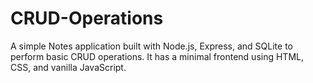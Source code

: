 # CRUD-Operations
A simple Notes application built with Node.js, Express, and SQLite to perform basic CRUD operations. It has a minimal frontend using HTML, CSS, and vanilla JavaScript.
